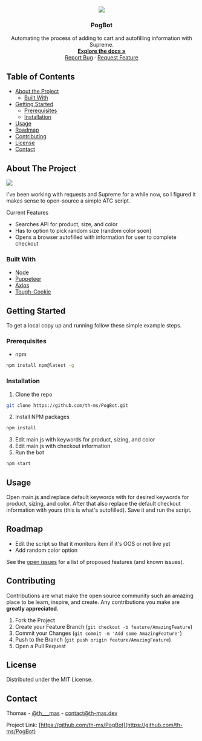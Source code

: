<!-- PROJECT LOGO -->
<br />
<p align="center">
  <img src="https://media.discordapp.net/attachments/562041975797317643/761764121627852830/pogbotshadow.png?width=256&height=256">
  <h3 align="center">PogBot</h3>

  <p align="center">
    Automating the process of adding to cart and autofilling information with Supreme.
    <br />
    <a href="https://github.com/th-ms/PogBot"><strong>Explore the docs »</strong></a>
    <br />
    <a href="https://github.com/th-ms/PogBot">Report Bug</a>
    ·
    <a href="https://github.com/th-ms/PogBot">Request Feature</a>
  </p>
</p>



<!-- TABLE OF CONTENTS -->
## Table of Contents

* [About the Project](#about-the-project)
  * [Built With](#built-with)
* [Getting Started](#getting-started)
  * [Prerequisites](#prerequisites)
  * [Installation](#installation)
* [Usage](#usage)
* [Roadmap](#roadmap)
* [Contributing](#contributing)
* [License](#license)
* [Contact](#contact)



<!-- ABOUT THE PROJECT -->
## About The Project

<img src="https://media.discordapp.net/attachments/562041975797317643/761766143592628234/example.png?width=960&height=496">

I've been working with requests and Supreme for a while now, so I figured it makes sense to open-source a simple ATC script.

Current Features
* Searches API for product, size, and color
* Has to option to pick random size (random color soon)
* Opens a browser autofilled with information for user to complete checkout

### Built With
* [Node](https://nodejs.org/)
* [Puppeteer](https://github.com/puppeteer/puppeteer)
* [Axios](https://github.com/axios/axios)
* [Tough-Cookie](https://github.com/salesforce/tough-cookie)

<!-- GETTING STARTED -->
## Getting Started

To get a local copy up and running follow these simple example steps.

### Prerequisites

* npm
```sh
npm install npm@latest -g
```

### Installation

1. Clone the repo
```sh
git clone https://github.com/th-ms/PogBot.git
```
2. Install NPM packages
```sh
npm install
```
3. Edit main.js with keywords for product, sizing, and color
4. Edit main.js with checkout information
5. Run the bot
```sh
npm start
```



<!-- USAGE EXAMPLES -->
## Usage

Open main.js and replace default keywords with for desired keywords for product, sizing, and color.
After that also replace the default checkout information with yours (this is what's autofilled).
Save it and run the script.

<!-- ROADMAP -->
## Roadmap

* Edit the script so that it monitors item if it's OOS or not live yet
* Add random color option

See the [open issues](https://github.com/th-ms/PogBot/issues) for a list of proposed features (and known issues).



<!-- CONTRIBUTING -->
## Contributing

Contributions are what make the open source community such an amazing place to be learn, inspire, and create. Any contributions you make are **greatly appreciated**.

1. Fork the Project
2. Create your Feature Branch (`git checkout -b feature/AmazingFeature`)
3. Commit your Changes (`git commit -m 'Add some AmazingFeature'`)
4. Push to the Branch (`git push origin feature/AmazingFeature`)
5. Open a Pull Request



<!-- LICENSE -->
## License

Distributed under the MIT License.



<!-- CONTACT -->
## Contact

Thomas - [@th___mas](https://twitter.com/th___mas) - contact@th-mas.dev 

Project Link: [https://github.com/th-ms/PogBot](https://github.com/th-ms/PogBot)
